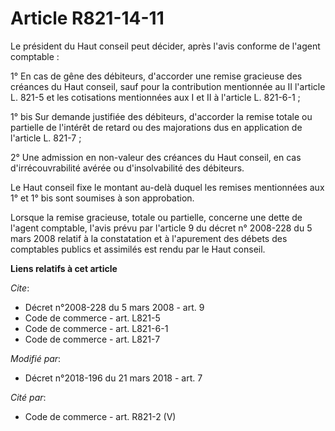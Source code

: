 # Article R821-14-11

Le président du Haut conseil peut décider, après l'avis conforme de l'agent comptable : 

1° En cas de gêne des débiteurs, d'accorder une remise gracieuse des créances du Haut conseil, sauf pour la contribution
mentionnée au II l'article L. 821-5 et les cotisations mentionnées aux I et II à l'article L. 821-6-1 ; 

1° bis Sur demande justifiée des débiteurs, d'accorder la remise totale ou partielle de l'intérêt de retard ou des
majorations dus en application de l'article L. 821-7 ; 

2° Une admission en non-valeur des créances du Haut conseil, en cas d'irrécouvrabilité avérée ou d'insolvabilité des
débiteurs. 

Le Haut conseil fixe le montant au-delà duquel les remises mentionnées aux 1° et 1° bis sont soumises à son approbation. 

Lorsque la remise gracieuse, totale ou partielle, concerne une dette de l'agent comptable, l'avis prévu par l'article 9 du
décret n° 2008-228 du 5 mars 2008 relatif à la constatation et à l'apurement des débets des comptables publics et assimilés
est rendu par le Haut conseil.

**Liens relatifs à cet article**

_Cite_:

  - Décret n°2008-228 du 5 mars 2008 - art. 9
  - Code de commerce - art. L821-5
  - Code de commerce - art. L821-6-1
  - Code de commerce - art. L821-7

_Modifié par_:

  - Décret n°2018-196 du 21 mars 2018 - art. 7

_Cité par_:

  - Code de commerce - art. R821-2 (V)

